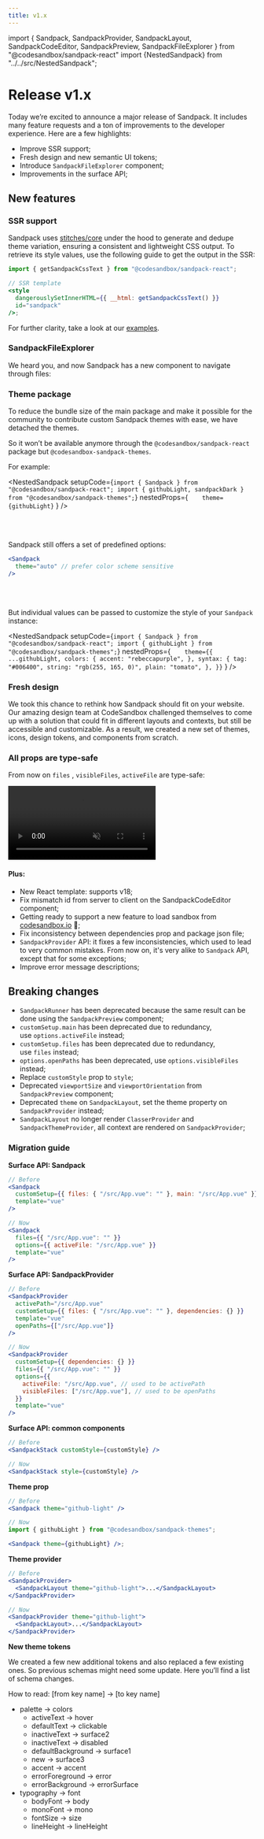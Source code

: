```yaml
---
title: v1.x
---
```


import { Sandpack, SandpackProvider, SandpackLayout, SandpackCodeEditor, SandpackPreview, SandpackFileExplorer } from "@codesandbox/sandpack-react"
import {NestedSandpack} from "../../src/NestedSandpack";

# Release v1.x

Today we’re excited to announce a major release of Sandpack. It includes many feature requests and a ton of improvements to the developer experience. Here are a few highlights:

- Improve SSR support;
- Fresh design and new semantic UI tokens;
- Introduce `SandpackFileExplorer` component;
- Improvements in the surface API;

## New features

### SSR support

Sandpack uses [stitches/core](https://stitches.dev/) under the hood to generate and dedupe theme variation, ensuring a consistent and lightweight CSS output. To retrieve its style values, use the following guide to get the output in the SSR:

```jsx
import { getSandpackCssText } from "@codesandbox/sandpack-react";

// SSR template
<style
  dangerouslySetInnerHTML={{ __html: getSandpackCssText() }}
  id="sandpack"
/>;
```

For further clarity, take a look at our [examples](https://github.com/codesandbox/sandpack/tree/main/examples).

### SandpackFileExplorer

We heard you, and now Sandpack has a new component to navigate through files:

<SandpackProvider template="react">
    <SandpackLayout>
        <SandpackFileExplorer />
        <SandpackCodeEditor closableTabs  />
        <SandpackPreview />
    </SandpackLayout>
</SandpackProvider>

### Theme package

To reduce the bundle size of the main package and make it possible for the community to contribute custom Sandpack themes with ease, we have detached the themes.

So it won’t be available anymore through the `@codesandbox/sandpack-react` package but `@codesandbox-sandpack-themes`.

For example:

<!-- prettier-ignore -->
<NestedSandpack
  setupCode={`import { Sandpack } from "@codesandbox/sandpack-react";
import { githubLight, sandpackDark } from "@codesandbox/sandpack-themes";`}
  nestedProps={`    theme={githubLight}`  }
  />

<br/>
<br/>

Sandpack still offers a set of predefined options:

```jsx
<Sandpack
  theme="auto" // prefer color scheme sensitive
/>
```

<br/>
<br/>

But individual values can be passed to customize the style of your `Sandpack` instance:

<!-- prettier-ignore -->
<NestedSandpack
  setupCode={`import { Sandpack } from "@codesandbox/sandpack-react";
import { githubLight } from "@codesandbox/sandpack-themes";`}
  nestedProps={`    theme={{
        ...githubLight,
        colors: {
          accent: "rebeccapurple",
        },
        syntax: {
          tag: "#006400",
          string: "rgb(255, 165, 0)",
          plain: "tomato",
        },
      }}`  }
  />

### Fresh design

We took this chance to rethink how Sandpack should fit on your website. Our amazing design team at CodeSandbox challenged themselves to come up with a solution that could fit in different layouts and contexts, but still be accessible and customizable. As a result, we created a new set of themes, icons, design tokens, and components from scratch.

<Sandpack />

### All props are type-safe

From now on `files` , `visibleFiles`, `activeFile` are type-safe:

<video autoPlay muted playsinline>
  <source src="/docs/img/v1-ts.mp4" type="video/mp4" />
</video>

#### Plus:

- New React template: supports v18;
- Fix mismatch id from server to client on the SandpackCodeEditor component;
- Getting ready to support a new feature to load sandbox from [codesandbox.io](http://codesandbox.io) 👀;
- Fix inconsistency between dependencies prop and package json file;
- `SandpackProvider` API: it fixes a few inconsistencies, which used to lead to very common mistakes. From now on, it's very alike to `Sandpack` API, except that for some exceptions;
- Improve error message descriptions;

## Breaking changes

- `SandpackRunner` has been deprecated because the same result can be done using the `SandpackPreview` component;
- `customSetup.main` has been deprecated due to redundancy, use `options.activeFile` instead;
- `customSetup.files` has been deprecated due to redundancy, use `files` instead;
- `options.openPaths` has been deprecated, use `options.visibleFiles` instead;
- Replace `customStyle` prop to `style`;
- Deprecated `viewportSize` and `viewportOrientation` from `SandpackPreview` component;
- Deprecated `theme` on `SandpackLayout`, set the theme property on `SandpackProvider` instead;
- `SandpackLayout` no longer render `ClasserProvider` and `SandpackThemeProvider`, all context are rendered on `SandpackProvider`;

### **Migration guide**

**Surface API: Sandpack**

```jsx
// Before
<Sandpack
  customSetup={{ files: { "/src/App.vue": "" }, main: "/src/App.vue" }}
  template="vue"
/>
```

```jsx
// Now
<Sandpack
  files={{ "/src/App.vue": "" }}
  options={{ activeFile: "/src/App.vue" }}
  template="vue"
/>
```

**Surface API: SandpackProvider**

```jsx
// Before
<SandpackProvider
  activePath="/src/App.vue"
  customSetup={{ files: { "/src/App.vue": "" }, dependencies: {} }}
  template="vue"
  openPaths={["/src/App.vue"]}
/>
```

```jsx
// Now
<SandpackProvider
  customSetup={{ dependencies: {} }}
  files={{ "/src/App.vue": "" }}
  options={{
    activeFile: "/src/App.vue", // used to be activePath
    visibleFiles: ["/src/App.vue"], // used to be openPaths
  }}
  template="vue"
/>
```

**Surface API: common components**

```jsx
// Before
<SandpackStack customStyle={customStyle} />
```

```jsx
// Now
<SandpackStack style={customStyle} />
```

**Theme prop**

```jsx
// Before
<Sandpack theme="github-light" />
```

```jsx
// Now
import { githubLight } from "@codesandbox/sandpack-themes";

<Sandpack theme={githubLight} />;
```

**Theme provider**

```jsx
// Before
<SandpackProvider>
  <SandpackLayout theme="github-light">...</SandpackLayout>
</SandpackProvider>
```

```jsx
// Now
<SandpackProvider theme="github-light">
  <SandpackLayout>...</SandpackLayout>
</SandpackProvider>
```

**New theme tokens**

We created a few new additional tokens and also replaced a few existing ones. So previous schemas might need some update. Here you’ll find a list of schema changes.

How to read: [from key name] → [to key name]

- palette → colors
  - activeText → hover
  - defaultText → clickable
  - inactiveText → surface2
  - inactiveText → disabled
  - defaultBackground → surface1
  - new → surface3
  - accent → accent
  - errorForeground → error
  - errorBackground → errorSurface
- typography → font
  - bodyFont → body
  - monoFont → mono
  - fontSize → size
  - lineHeight → lineHeight
